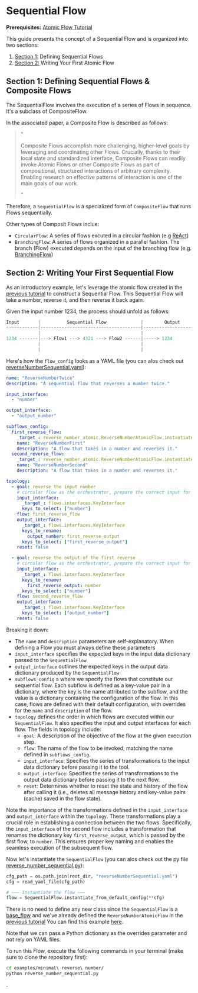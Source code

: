 # Sequential Flow
**Prerequisites:** [Atomic Flow Tutorial](./atomic_flow.md)


This guide presents the concept of a Sequential Flow and is organized into two sections:
1. [Section 1:](#section-1-defining-sequential-flows--composite-flows) Defining Sequential Flows
2. [Section 2:](#section-2-writing-your-first-sequential-flow) Writing Your First Atomic Flow

## Section 1: Defining Sequential Flows & Composite Flows

The SequentialFlow involves the execution of a series of Flows in sequence. It's a subclass of CompositeFlow.

In the associated paper, a Composite Flow is described as follows:

> "
>
> Composite Flows accomplish more challenging, higher-level goals by leveraging and coordinating
> other Flows. Crucially, thanks to their local state and standardized interface, Composite Flows
> can readily invoke Atomic Flows or other Composite Flows as part of compositional, structured
> interactions of arbitrary complexity. Enabling research on effective patterns of interaction is one of
> the main goals of our work.
>
> "

Therefore, a `SequentialFlow` is a specialized form of `CompositeFlow` that runs Flows sequentially.

Other types of Composit Flows inclue:
* `CircularFlow`: A series of flows excuted in a circular fashion (e.g [ReAct](../examples/ReAct/))
* `BranchingFlow`: A series of flows organized in a parallel fashion. The branch (Flow) executed depends on the input of the branching flow (e.g. [BranchingFlow](../flows/base_flows/branching.py))

## Section 2: Writing Your First Sequential Flow

As an introductory example, let's leverage the atomic flow created in the [previous tutorial](./atomic_flow.md) to construct a Sequential Flow. This Sequential Flow will take a number, reverse it, and then reverse it back again.

Given the input number 1234, the process should unfold as follows:

```rust
Input       |          Sequential Flow             |        Output          |
------------|--------------------------------------|------------------------|
            |                                      |                        |
1234 -------|---> Flow1 ---> 4321 ---> Flow2 ------|-----> 1234             |
            |                                      |                        |
            |                                      |                        |
```

Here's how the `flow_config` looks as a YAML file (you can alos check out [reverseNumberSequential.yaml](../examples/minimal%20reverse%20number/reverseNumberSequential.yaml)):
```yaml
name: "ReverseNumberTwice"
description: "A sequential flow that reverses a number twice."

input_interface:
  - "number"

output_interface:
  - "output_number"

subflows_config:
  first_reverse_flow:
    _target_: reverse_number_atomic.ReverseNumberAtomicFlow.instantiate_from_default_config
    name: "ReverseNumberFirst"
    description: "A flow that takes in a number and reverses it."
  second_reverse_flow:
    _target_: reverse_number_atomic.ReverseNumberAtomicFlow.instantiate_from_default_config
    name: "ReverseNumberSecond"
    description: "A flow that takes in a number and reverses it."

topology:
  - goal: reverse the input number
    # circular flow as the orchestrator, prepare the correct input for the agent
    input_interface:
      _target_: flows.interfaces.KeyInterface
      keys_to_select: ["number"]
    flow: first_reverse_flow
    output_interface:
      _target_: flows.interfaces.KeyInterface
      keys_to_rename:
        output_number: first_reverse_output
      keys_to_select: ["first_reverse_output"]
    reset: false

  - goal: reverse the output of the first reverse
    # circular flow as the orchestrator, prepare the correct input for the agent
    input_interface:
      _target_: flows.interfaces.KeyInterface
      keys_to_rename:
        first_reverse_output: number
      keys_to_select: ["number"]
    flow: second_reverse_flow
    output_interface:
      _target_: flows.interfaces.KeyInterface
      keys_to_select: ["output_number"]
    reset: false
```

Breaking it down:
* The `name` and `description` parameters are self-explanatory. When defining a Flow you must always define these parameters
* `input_interface` specifies the expected keys in the input data dictionary passed to the  `SequentialFlow`
* `output_interface`  outlines the expected keys in the output data dictionary produced by the `SequentialFlow`
* `subflows_config` s where we specify the flows that constitute our sequential flow. Each subflow is defined 
as a key-value pair in a dictionary, where the key is the name attributed to the subflow, and the value 
is a dictionary containing the configuration of the flow. In this case, flows are defined with their 
default configuration, with overrides for the `name` and `description` of the flow.
* `topology` defines the order in which flows are executed within our `SequentialFlow`. 
It also specifies the input and output interfaces for each flow. The fields in topology include:
    * `goal`: A description of the objective of the flow at the given execution step.
    * `flow`: The name of the flow to be invoked, matching the name defined in `subflows_config`.
    * `input_interface`: Specifies the series of transformations to the input data 
    dictionary before passing it to the tool.
    * `output_interface`:  Specifies the series of transformations to the output data dictionary 
    before passing it to the next flow.
    * `reset`: Determines whether to reset the state and history of the flow after calling it (i.e., deletes all message history and key-value pairs (cache) saved in the flow state). 


Note the importance of the transformations defined in the `input_interface` and `output_interface` 
within the `topology`. These transformations play a crucial role in establishing a connection 
between the two flows. Specifically, the `input_interface` of the second flow includes a transformation 
that renames the dictionary key `first_reverse_output`, which is passed by the first flow, to `number`. 
This ensures proper key naming and enables the seamless execution of the subsequent flow.

Now let's instantiate the `SequentialFlow` (you can alos check out the py file 
[reverse_number_sequential.py](../examples/minimal%20reverse%20number/reverse_number_sequential.py)):

```python
cfg_path = os.path.join(root_dir, "reverseNumberSequential.yaml")
cfg = read_yaml_file(cfg_path)

# ~~~ Instantiate the flow ~~~
flow = SequentialFlow.instantiate_from_default_config(**cfg)
```

There is no need to define any new class 
since the `SequentialFlow` is a [base_flow](../flows/base_flows/sequential.py) and we've already
defined the `ReverseNumberAtomicFlow` in the [previous tutorial](./atomic_flow.md) 
You can find this example [here](../examples/minimal%20reverse%20number/).

Note that we can pass a Python dictionary as the overrides parameter and not rely on YAML files.

To run this Flow, execute the following commands in your terminal (make sure to clone the repository first):
```bash
cd examples/minimal\ reverse\ number/
python reverse_number_sequential.py
```






.